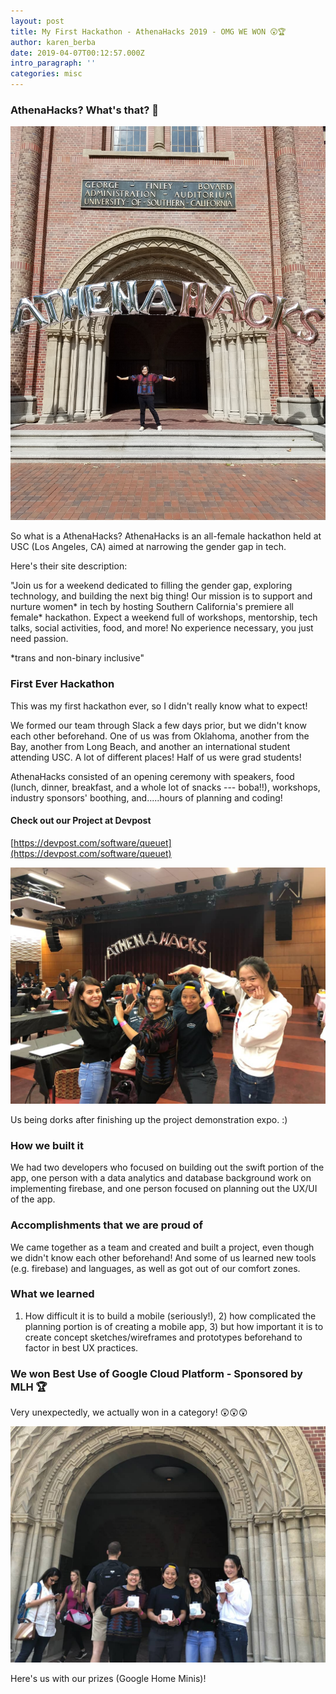 ```yaml
---
layout: post
title: My First Hackathon - AthenaHacks 2019 - OMG WE WON 😲🏆
author: karen_berba
date: 2019-04-07T00:12:57.000Z
intro_paragraph: ''
categories: misc
---
```


### AthenaHacks? What's that? 🤔

![Karen under the AthenaHacks banner at USC](/assets/AthenaHacks1.jpg)

So what is a AthenaHacks? AthenaHacks is an all-female hackathon held at USC (Los Angeles, CA) aimed at narrowing the gender gap in tech. 

Here's their site description: 

"Join us for a weekend dedicated to filling the gender gap, exploring technology, and building the next big thing! Our mission is to support and nurture women* in tech by hosting Southern California's premiere all female* hackathon. Expect a weekend full of workshops, mentorship, tech talks, social activities, food, and more! No experience necessary, you just need passion.

*trans and non-binary inclusive"

### First Ever Hackathon

This was my first hackathon ever, so I didn't really know what to expect! 

We formed our team through Slack a few days prior, but we didn't know each other beforehand. One of us was from Oklahoma, another from the Bay, another from Long Beach, and another an international student attending USC. A lot of different places! Half of us were grad students!

AthenaHacks consisted of an opening ceremony with speakers, food (lunch, dinner, breakfast, and a whole lot of snacks --- boba!!), workshops, industry sponsors' boothing, and.....hours of planning and coding!

#### Check out our Project at Devpost

[https://devpost.com/software/queuet](https://devpost.com/software/queuet)

![QueueT Team Assemble](/assets/QueueT-Team-1.jpg)

Us being dorks after finishing up the project demonstration expo. :)

### How we built it

We had two developers who focused on building out the swift portion of the app, one person with a data analytics and database background work on implementing firebase, and one person focused on planning out the UX/UI of the app.

### Accomplishments that we are proud of 

We came together as a team and created and built a project, even though we didn't know each other beforehand! And some of us learned new tools (e.g. firebase) and languages, as well as got out of our comfort zones.

### What we learned

1) How difficult it is to build a mobile (seriously!), 2) how complicated the planning portion is of creating a mobile app, 3) but how important it is to create concept sketches/wireframes and prototypes beforehand to factor in best UX practices.

### We won Best Use of Google Cloud Platform - Sponsored by MLH 🏆

Very unexpectedly, we actually won in a category! 😲😲😲

![QueueT Team with Google Home Minis](/assets/AthenaHacks-we-won.jpg)

Here's us with our prizes (Google Home Minis)!
